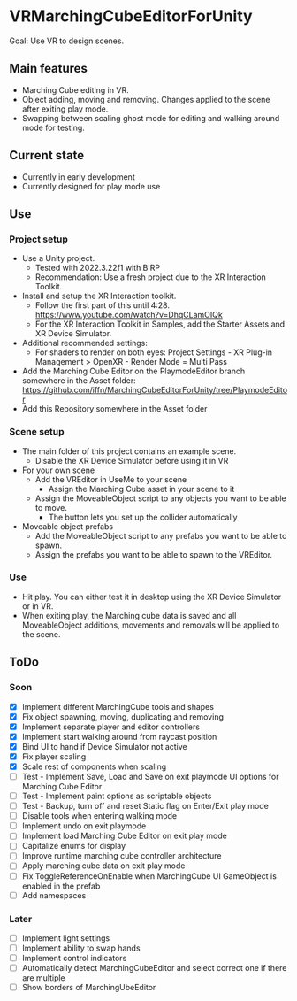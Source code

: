 # VRMarchingCubeEditorForUnity
Goal: Use VR to design scenes.

## Main features
- Marching Cube editing in VR.
- Object adding, moving and removing. Changes applied to the scene after exiting play mode.
- Swapping between scaling ghost mode for editing and walking around mode for testing.

## Current state
- Currently in early development
- Currently designed for play mode use

## Use
### Project setup
- Use a Unity project.
  - Tested with 2022.3.22f1 with BIRP
  - Recommendation: Use a fresh project due to the XR Interaction Toolkit.
- Install and setup the XR Interaction toolkit.
  - Follow the first part of this until 4:28. https://www.youtube.com/watch?v=DhqCLamOIQk
  - For the XR Interaction Toolkit in Samples, add the Starter Assets and XR Device Simulator.
- Additional recommended settings:
  - For shaders to render on both eyes: Project Settings - XR Plug-in Management > OpenXR - Render Mode = Multi Pass
- Add the Marching Cube Editor on the PlaymodeEditor branch somewhere in the Asset folder: https://github.com/iffn/MarchingCubeEditorForUnity/tree/PlaymodeEditor
- Add this Repository somewhere in the Asset folder

### Scene setup
- The main folder of this project contains an example scene.
  - Disable the XR Device Simulator before using it in VR
- For your own scene
  - Add the VREditor in UseMe to your scene
    - Assign the Marching Cube asset in your scene to it
  - Assign the MoveableObject script to any objects you want to be able to move.
    - The button lets you set up the collider automatically
- Moveable object prefabs
  - Add the MoveableObject script to any prefabs you want to be able to spawn.
  - Assign the prefabs you want to be able to spawn to the VREditor.

### Use
- Hit play. You can either test it in desktop using the XR Device Simulator or in VR.
- When exiting play, the Marching cube data is saved and all MoveableObject additions, movements and removals will be applied to the scene.

## ToDo
### Soon
- [x] Implement different MarchingCube tools and shapes
- [x] Fix object spawning, moving, duplicating and removing
- [x] Implement separate player and editor controllers
- [x] Implement start walking around from raycast position
- [x] Bind UI to hand if Device Simulator not active
- [x] Fix player scaling
- [x] Scale rest of components when scaling
- [ ] Test - Implement Save, Load and Save on exit playmode UI options for Marching Cube Editor
- [ ] Test - Implement paint options as scriptable objects
- [ ] Test - Backup, turn off and reset Static flag on Enter/Exit play mode
- [ ] Disable tools when entering walking mode
- [ ] Implement undo on exit playmode
- [ ] Implement load Marching Cube Editor on exit play mode
- [ ] Capitalize enums for display
- [ ] Improve runtime marching cube controller architecture
- [ ] Apply marching cube data on exit play mode
- [ ] Fix ToggleReferenceOnEnable when MarchingCube UI GameObject is enabled in the prefab
- [ ] Add namespaces

### Later
- [ ] Implement light settings
- [ ] Implement ability to swap hands
- [ ] Implement control indicators
- [ ] Automatically detect MarchingCubeEditor and select correct one if there are multiple
- [ ] Show borders of MarchingUbeEditor
